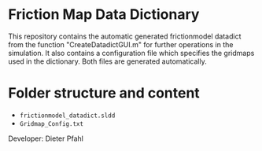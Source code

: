 # Friction Map Data Dictionary
This repository contains the automatic generated frictionmodel datadict from the function "CreateDatadictGUI.m" for further operations in the simulation.
It also contains a configuration file which specifies the gridmaps used in the dictionary.
Both files are generated automatically.

# Folder structure and content

*  `frictionmodel_datadict.sldd`
*  `Gridmap_Config.txt`

Developer: Dieter Pfahl
